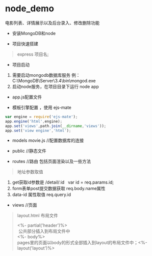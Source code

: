 
# node_demo
电影列表、详情展示以及后台录入、修改删除功能
*  安装MongoDB和node

*  项目快速搭建
 >  express 项目名;

* 项目启动
1.  需要启动mongodb数据库服务  例：C:\MongoDB\Server\3.4\bin\mongod.exe
2.  启动node服务，在项目目录下运行 node app


* app.js配置文件
- 模板引擎配置 ，使用 ejs-mate

```javascript
var engine = require('ejs-mate');
app.engine('html',engine);
app.set('views',path.join(__dirname,'views'));
app.set('view engine','html'); 
```

* models movie.js //配置数据库的连接

* public //静态文件

*  routes //路由 包括页面渲染以及一些方法
> 地址参数取值  
1. get获取id参数是  /detail/:id   var id = req.params.id;
2. form表单post提交数据获取 req.body.name属性
3. data-id 属性取值  req.query.id


* views //页面
> layout.html 布局文件
> <div class="header"><%- partial('header')%></div>  公共部分插入到布局文件中
> <div class="main"><%- body%></div>
> pages里的页面以body的形式全部插入到layout的布局文件中；<%- layout('layout')%>
